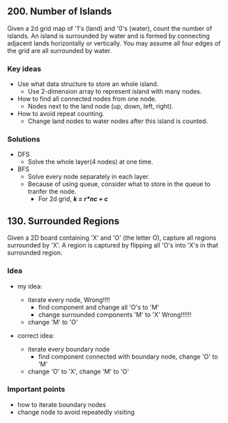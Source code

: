 ## 200. Number of Islands
Given a 2d grid map of '1's (land) and '0's (water), count the number of islands. An island is surrounded by water and is formed by connecting adjacent lands horizontally or vertically. You may assume all four edges of the grid are all surrounded by water.

### Key ideas
- Use what data structure to store an whole island.
   - Use 2-dimension array to represent island with many nodes.
- How to find all connected nodes from one node.
   - Nodes next to the land node (up, down, left, right).
- How to avoid repeat counting.
   - Change land nodes to water nodes after this island is counted.

### Solutions
- DFS
   - Solve the whole layer(4 nodes) at one time.
- BFS
   - Solve every node separately in each layer.
   - Because of using queue, consider what to store in the queue to tranfer the node.
       - For 2d grid, ***k = r\*nc + c***

## 130. Surrounded Regions
Given a 2D board containing 'X' and 'O' (the letter O), capture all regions surrounded by 'X'.
A region is captured by flipping all 'O's into 'X's in that surrounded region.

### Idea
- my idea: 
   - iterate every node, Wrong!!!!
      - find component and change all 'O's to 'M'
      - change surrounded components 'M' to 'X'  Wrong!!!!!!
   - change 'M' to 'O'
    
-  correct idea:
   - iterate every boundary node
       - find component connected with boundary node, change 'O' to 'M'
   - change 'O' to 'X', change 'M' to 'O'

### Important points
- how to iterate boundary nodes
- change node to avoid repeatedly visiting
